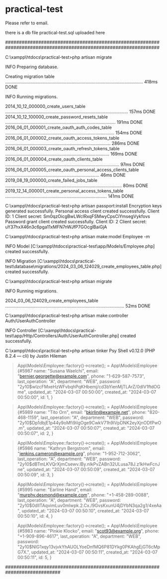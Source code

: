 # practical-test

Please refer to email.

there is a db file practical-test.sql uploaded here

################################################################################################################

C:\xampp\htdocs\practical-test>php artisan migrate

   INFO  Preparing database.

  Creating migration table .............................................................................................................. 418ms DONE

   INFO  Running migrations.

  2014_10_12_000000_create_users_table .................................................................................................. 157ms DONE
  2014_10_12_100000_create_password_resets_table ........................................................................................ 191ms DONE
  2016_06_01_000001_create_oauth_auth_codes_table ....................................................................................... 154ms DONE
  2016_06_01_000002_create_oauth_access_tokens_table .................................................................................... 286ms DONE
  2016_06_01_000003_create_oauth_refresh_tokens_table ................................................................................... 169ms DONE
  2016_06_01_000004_create_oauth_clients_table ........................................................................................... 97ms DONE
  2016_06_01_000005_create_oauth_personal_access_clients_table ........................................................................... 46ms DONE
  2019_08_19_000000_create_failed_jobs_table ............................................................................................. 80ms DONE
  2019_12_14_000001_create_personal_access_tokens_table ................................................................................. 141ms DONE

C:\xampp\htdocs\practical-test>php artisan passport:install
Encryption keys generated successfully.
Personal access client created successfully.
Client ID: 1
Client secret: Sm0qzOicgBwLWcIRxqFSMwyCpsCiYmsegVykfovs
Password grant client created successfully.
Client ID: 2
Client secret: uY37hxX46n3c6pga11xMFN7nWJfP7GOcglBaiGjA

C:\xampp\htdocs\practical-test>php artisan make:model Employee -m

   INFO  Model [C:\xampp\htdocs\practical-test\app/Models/Employee.php] created successfully.

   INFO  Migration [C:\xampp\htdocs\practical-test\database\migrations/2024_03_06_124029_create_employees_table.php] created successfully.


C:\xampp\htdocs\practical-test>php artisan migrate

   INFO  Running migrations.

  2024_03_06_124029_create_employees_table ............................................................................................... 52ms DONE

C:\xampp\htdocs\practical-test>php artisan make:controller Auth/UserAuthController

   INFO  Controller [C:\xampp\htdocs\practical-test\app/Http/Controllers/Auth/UserAuthController.php] created successfully.

C:\xampp\htdocs\practical-test>php artisan tinker
Psy Shell v0.12.0 (PHP 8.2.4 — cli) by Justin Hileman
> App\Models\Employee::factory()->create();
= App\Models\Employee {#5987
    name: "Susana Waelchi",
    email: "bernier.georgette@example.com",
    phone: "1-629-587-7573",
    last_operation: "A",
    department: "WEB",
    password: "$2y$10$wlzcFMxeHzWFvbqhPqKHbemj/cd3bYienMjTLArZ/0dIV1ftdOGme",
    updated_at: "2024-03-07 00:50:00",
    created_at: "2024-03-07 00:50:00",
    id: 1,
  }

> App\Models\Employee::factory()->create();
= App\Models\Employee {#5989
    name: "Tito Orn",
    email: "bkirlin@example.net",
    phone: "820-468-1159",
    last_operation: "A",
    department: "WEB",
    password: "$2y$10$Dp1dbjE1p44y9oMfi9iIgOge9CwkV71h9lVpDNK2eyXjnODfPwO.m",
    updated_at: "2024-03-07 00:50:07",
    created_at: "2024-03-07 00:50:07",
    id: 2,
  }

> App\Models\Employee::factory()->create();
= App\Models\Employee {#5986
    name: "Kathryn Bergstrom",
    email: "jenkins.cameron@example.org",
    phone: "1-952-712-3062",
    last_operation: "A",
    department: "WEB",
    password: "$2y$10$dBTmLKVQrXjmCsewv.lBy.nIkPvZABn32ULusa78J.z1kHwFcnJne",
    updated_at: "2024-03-07 00:50:09",
    created_at: "2024-03-07 00:50:09",
    id: 3,
  }

> App\Models\Employee::factory()->create();
= App\Models\Employee {#5995
    name: "Earline Hand",
    email: "murphy.desmond@example.com",
    phone: "+1-458-289-0088",
    last_operation: "A",
    department: "WEB",
    password: "$2y$10$0dIlTAqvimLuv0mlwpk.2.Cx./9GvsKxunU4jDYbN3qa2g1/4xeAa",
    updated_at: "2024-03-07 00:50:10",
    created_at: "2024-03-07 00:50:10",
    id: 4,
  }

> App\Models\Employee::factory()->create();
= App\Models\Employee {#5983
    name: "Pinkie Klocko",
    email: "scot93@example.org",
    phone: "+1-909-896-4617",
    last_operation: "A",
    department: "WEB",
    password: "$2y$10$NIG1xqy13vjvkYhAUOLYoeDnfMQ6P81DYkg0PKAhgEjGT6cMpG7X.",
    updated_at: "2024-03-07 00:50:11",
    created_at: "2024-03-07 00:50:11",
    id: 5,
  }

############################################################################

 
